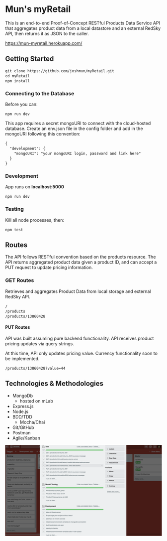 # Mun's myRetail

This is an end-to-end Proof-of-Concept RESTful Products Data Service API that aggregates product data from a local datastore and an external RedSky API, then returns it as JSON to the caller.

https://mun-myretail.herokuapp.com/

## Getting Started
```
git clone https://github.com/joshmun/myRetail.git
cd myRetail
npm install
```

### Connecting to the Database
Before you can:
```
npm run dev
```
This app requires a secret mongoURI to connect with the cloud-hosted database. Create an env.json file in the config folder and add in the mongoURI following this convention:
```
{
  "development": {
    "mongoURI": "your mongoURI login, password and link here"
  }
}

```

### Development
App runs on **localhost:5000**
```
npm run dev
```

### Testing
Kill all node processes, then:
```
npm test
```

## Routes
The API follows RESTful convention based on the products resource. The API returns aggregated product data given a product ID, and can accept a PUT request to update pricing information.

### GET Routes
Retrieves and aggregates Product Data from local storage and external RedSky API.

```
/
/products
/products/13860428
```

#### PUT Routes
API was built assuming pure backend functionality. API receives product pricing updates via query strings.

At this time, API only updates pricing value. Currency functionality soon to be implemented.

```
/products/13860428?value=44
```

## Technologies & Methodologies
- MongoDb
  - hosted on mLab
- Express.js
- Node.js
- BDD/TDD
  - Mocha/Chai
- Git/GitHub
- Postman
- Agile/Kanban

![Trello Board](./public/kanban.png)
